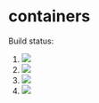 # containers

Build status:

1. [![](https://github.com/somu-a/containers/workflows/tests-fibonacci/badge.svg)](https://github.com/somu-a/containers/actions?query=workflow%3Atests-fibonacci)
1. [![](https://github.com/somu-a/containers/workflows/tests-range/badge.svg)](https://github.com/somu-a/containers/actions?query=workflow%3Atests-range)
1. [![](https://github.com/somu-a/containers/workflows/tests-BinaryTree/badge.svg)](https://github.com/somu-a/containers/actions?query=workflow%3Atests-BinaryTree)
1. [![](https://github.com/somu-a/containers/workflows/tests-BST/badge.svg)](https://github.com/somu-a/containers/actions?quefy=workflow%3Atests-BST)
